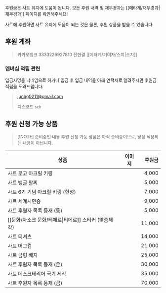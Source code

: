 후원금은 사트 유지에 도움이 됩니다. 모든 후원 내역 및 재무경과는 [[메타계/재무경과|재무경과]] 페이지를 확인해주세요!

사트에 후원하면 사트 유지에 도움이 되는 것은 물론, 후원 상품을 받을 수 있습니다.

## 후원 계좌
> 카카오뱅크 3333226927810 전한결 [[메타계/기여자/스치|스치]]

### 멤버십 적립 관련
입금자명을 닉네임으로 하거나 입금 후 입금 내역을 아래 연락처로 알려주시면 후원금 적립을 도와드립니다.

> junhg0211@gmail.com
> 
> 디스코드 `sch`

## 후원 신청 가능 상품

> [!NOTE] 준비중인 내용
> 후원 신청 가능 상품은 아직 준비중이므로, 당장 적용되는 내용이 아닙니다.

| 상품                                | 이미지 |    후원금 |
| --------------------------------- | :-: | -----: |
| 사트 로고 아크릴 키링                      |     |  4,000 |
| 사트 뱅글 팔찌                          |     |  5,000 |
| 사트 6기 기념 아크릴 키링 (한정)              |     |  7,000 |
| 사트 세계시민증                          |     |  9,000 |
| 사트 후원자 목록 등재 (동)                  |     |  5,000 |
| [[문화/자소크 문화/티에르\|티에르]] 스티커 (맞춤제작) |     | 11,000 |
| 사트 티셔츠                            |     | 14,000 |
| 사트 머그컵                            |     | 21,000 |
| 사트 금형 배지                          |     | 25,000 |
| 사트 후원자 목록 등재 (은)                  |     | 30,000 |
| 사트 데스크테리어 국기 제작                   |     | 35,000 |
| 사트 후원자 목록 등재 (금)                  |     | 70,000 |
